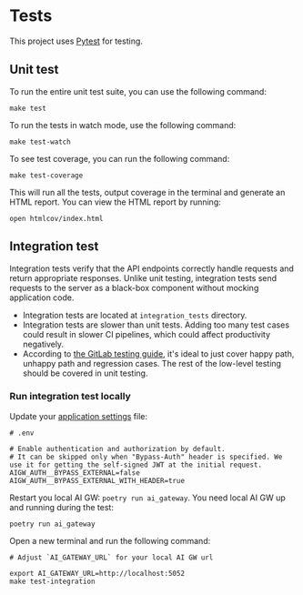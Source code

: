 # Tests

This project uses [Pytest](https://docs.pytest.org/en/stable/) for testing.

## Unit test

To run the entire unit test suite, you can use the following command:

```shell
make test
```

To run the tests in watch mode, use the following command:

```shell
make test-watch
```

To see test coverage, you can run the following command:

```shell
make test-coverage
```

This will run all the tests, output coverage in the terminal and generate an HTML report.
You can view the HTML report by running:

```shell
open htmlcov/index.html
```

## Integration test

Integration tests verify that the API endpoints correctly handle requests and return appropriate responses.
Unlike unit testing, integration tests send requests to the server as a black-box component without mocking application code.

- Integration tests are located at `integration_tests` directory.
- Integration tests are slower than unit tests. Adding too many test cases could result in slower CI pipelines, which could affect productivity negatively.
- According to [the GitLab testing guide](https://docs.gitlab.com/ee/development/testing_guide/testing_levels.html#white-box-tests-at-the-system-level-formerly-known-as-system--feature-tests),
it's ideal to just cover happy path, unhappy path and regression cases. The rest of the low-level testing should be covered in unit testing.

### Run integration test locally

Update your [application settings](application_settings.md) file:

```shell
# .env

# Enable authentication and authorization by default.
# It can be skipped only when "Bypass-Auth" header is specified. We use it for getting the self-signed JWT at the initial request.
AIGW_AUTH__BYPASS_EXTERNAL=false
AIGW_AUTH__BYPASS_EXTERNAL_WITH_HEADER=true
```

Restart you local AI GW: `poetry run ai_gateway`. You need local AI GW up and running during the test:

```shell
poetry run ai_gateway
```

Open a new terminal and run the following command:

```shell
# Adjust `AI_GATEWAY_URL` for your local AI GW url

export AI_GATEWAY_URL=http://localhost:5052
make test-integration
```
